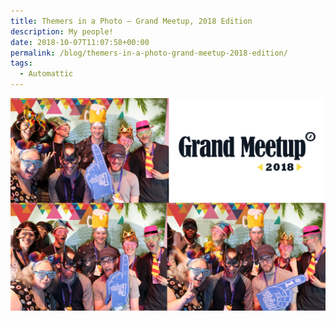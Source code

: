 ```yaml
---
title: Themers in a Photo – Grand Meetup, 2018 Edition
description: My people!
date: 2018-10-07T11:07:58+00:00
permalink: /blog/themers-in-a-photo-grand-meetup-2018-edition/
tags:
  - Automattic
---
```


<img src="./grandmeetup2018-1.jpg" alt="A set of three photos, grouped together with people making funny faces and wearing funny hats." loading="eager" decoding="sync"/>
